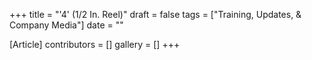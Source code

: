 +++
title = "'4' (1/2 In. Reel)"
draft = false
tags = ["Training, Updates, & Company Media"]
date = ""

[Article]
contributors = []
gallery = []
+++